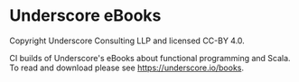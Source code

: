# Underscore eBooks

Copyright Underscore Consulting LLP and licensed CC-BY 4.0.

CI builds of Underscore's eBooks about functional programming and Scala.
To read and download please see https://underscore.io/books.
